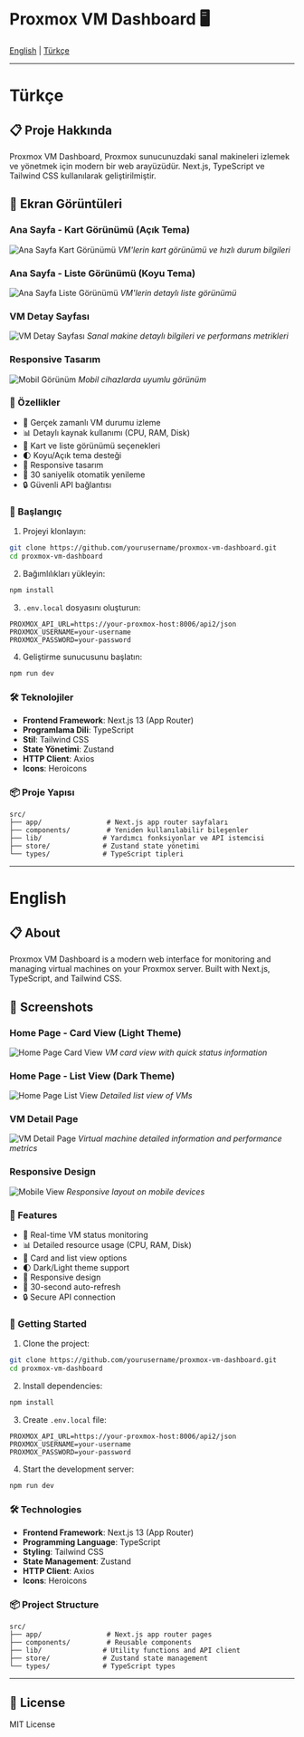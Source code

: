 # Proxmox VM Dashboard 🖥️

[English](#english) | [Türkçe](#türkçe)

---

# Türkçe

## 📋 Proje Hakkında

Proxmox VM Dashboard, Proxmox sunucunuzdaki sanal makineleri izlemek ve yönetmek için modern bir web arayüzüdür. Next.js, TypeScript ve Tailwind CSS kullanılarak geliştirilmiştir.

## 📸 Ekran Görüntüleri

### Ana Sayfa - Kart Görünümü (Açık Tema)
![Ana Sayfa Kart Görünümü](/public/screenshots/home-grid-light.png)
*VM'lerin kart görünümü ve hızlı durum bilgileri*

### Ana Sayfa - Liste Görünümü (Koyu Tema)
![Ana Sayfa Liste Görünümü](/public/screenshots/home-list-dark.png)
*VM'lerin detaylı liste görünümü*

### VM Detay Sayfası
![VM Detay Sayfası](/public/screenshots/vm-details.png)
*Sanal makine detaylı bilgileri ve performans metrikleri*

### Responsive Tasarım
![Mobil Görünüm](/public/screenshots/mobile-view.png)
*Mobil cihazlarda uyumlu görünüm*

### 🌟 Özellikler

- 🔄 Gerçek zamanlı VM durumu izleme
- 📊 Detaylı kaynak kullanımı (CPU, RAM, Disk)
- 🎨 Kart ve liste görünümü seçenekleri
- 🌓 Koyu/Açık tema desteği
- 📱 Responsive tasarım
- 🔄 30 saniyelik otomatik yenileme
- 🔒 Güvenli API bağlantısı

### 🚀 Başlangıç

1. Projeyi klonlayın:
```bash
git clone https://github.com/yourusername/proxmox-vm-dashboard.git
cd proxmox-vm-dashboard
```

2. Bağımlılıkları yükleyin:
```bash
npm install
```

3. `.env.local` dosyasını oluşturun:
```env
PROXMOX_API_URL=https://your-proxmox-host:8006/api2/json
PROXMOX_USERNAME=your-username
PROXMOX_PASSWORD=your-password
```

4. Geliştirme sunucusunu başlatın:
```bash
npm run dev
```

### 🛠️ Teknolojiler

- **Frontend Framework**: Next.js 13 (App Router)
- **Programlama Dili**: TypeScript
- **Stil**: Tailwind CSS
- **State Yönetimi**: Zustand
- **HTTP Client**: Axios
- **Icons**: Heroicons

### 📦 Proje Yapısı

```
src/
├── app/                # Next.js app router sayfaları
├── components/         # Yeniden kullanılabilir bileşenler
├── lib/               # Yardımcı fonksiyonlar ve API istemcisi
├── store/             # Zustand state yönetimi
└── types/             # TypeScript tipleri
```

---

# English

## 📋 About

Proxmox VM Dashboard is a modern web interface for monitoring and managing virtual machines on your Proxmox server. Built with Next.js, TypeScript, and Tailwind CSS.

## 📸 Screenshots

### Home Page - Card View (Light Theme)
![Home Page Card View](/public/screenshots/home-grid-light.png)
*VM card view with quick status information*

### Home Page - List View (Dark Theme)
![Home Page List View](/public/screenshots/home-list-dark.png)
*Detailed list view of VMs*

### VM Detail Page
![VM Detail Page](/public/screenshots/vm-details.png)
*Virtual machine detailed information and performance metrics*

### Responsive Design
![Mobile View](/public/screenshots/mobile-view.png)
*Responsive layout on mobile devices*

### 🌟 Features

- 🔄 Real-time VM status monitoring
- 📊 Detailed resource usage (CPU, RAM, Disk)
- 🎨 Card and list view options
- 🌓 Dark/Light theme support
- 📱 Responsive design
- 🔄 30-second auto-refresh
- 🔒 Secure API connection

### 🚀 Getting Started

1. Clone the project:
```bash
git clone https://github.com/yourusername/proxmox-vm-dashboard.git
cd proxmox-vm-dashboard
```

2. Install dependencies:
```bash
npm install
```

3. Create `.env.local` file:
```env
PROXMOX_API_URL=https://your-proxmox-host:8006/api2/json
PROXMOX_USERNAME=your-username
PROXMOX_PASSWORD=your-password
```

4. Start the development server:
```bash
npm run dev
```

### 🛠️ Technologies

- **Frontend Framework**: Next.js 13 (App Router)
- **Programming Language**: TypeScript
- **Styling**: Tailwind CSS
- **State Management**: Zustand
- **HTTP Client**: Axios
- **Icons**: Heroicons

### 📦 Project Structure

```
src/
├── app/                # Next.js app router pages
├── components/         # Reusable components
├── lib/               # Utility functions and API client
├── store/             # Zustand state management
└── types/             # TypeScript types
```

---

## 📝 License

MIT License
